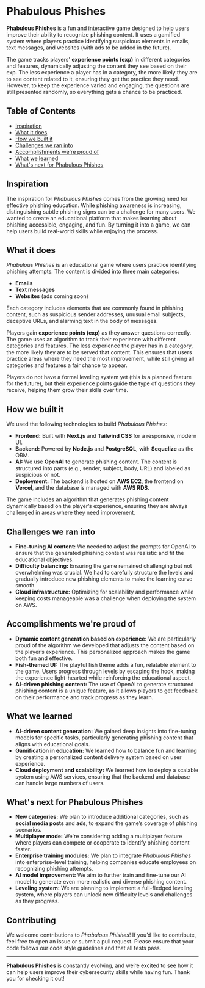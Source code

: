 # Phabulous Phishes

**Phabulous Phishes** is a fun and interactive game designed to help users improve their ability to recognize phishing content. It uses a gamified system where players practice identifying suspicious elements in emails, text messages, and websites (with ads to be added in the future). 

The game tracks players' **experience points (exp)** in different categories and features, dynamically adjusting the content they see based on their exp. The less experience a player has in a category, the more likely they are to see content related to it, ensuring they get the practice they need. However, to keep the experience varied and engaging, the questions are still presented randomly, so everything gets a chance to be practiced.

## Table of Contents

- [Inspiration](#inspiration)
- [What it does](#what-it-does)
- [How we built it](#how-we-built-it)
- [Challenges we ran into](#challenges-we-ran-into)
- [Accomplishments we're proud of](#accomplishments-we're-proud-of)
- [What we learned](#what-we-learned)
- [What's next for Phabulous Phishes](#whats-next-for-phabulous-phishes)

## Inspiration

The inspiration for *Phabulous Phishes* comes from the growing need for effective phishing education. While phishing awareness is increasing, distinguishing subtle phishing signs can be a challenge for many users. We wanted to create an educational platform that makes learning about phishing accessible, engaging, and fun. By turning it into a game, we can help users build real-world skills while enjoying the process.

## What it does

*Phabulous Phishes* is an educational game where users practice identifying phishing attempts. The content is divided into three main categories:
- **Emails**
- **Text messages**
- **Websites** (ads coming soon)

Each category includes elements that are commonly found in phishing content, such as suspicious sender addresses, unusual email subjects, deceptive URLs, and alarming text in the body of messages. 

Players gain **experience points (exp)** as they answer questions correctly. The game uses an algorithm to track their experience with different categories and features. The less experience the player has in a category, the more likely they are to be served that content. This ensures that users practice areas where they need the most improvement, while still giving all categories and features a fair chance to appear.

Players do not have a formal leveling system yet (this is a planned feature for the future), but their experience points guide the type of questions they receive, helping them grow their skills over time.

## How we built it

We used the following technologies to build *Phabulous Phishes*:
- **Frontend:** Built with **Next.js** and **Tailwind CSS** for a responsive, modern UI.
- **Backend:** Powered by **Node.js** and **PostgreSQL**, with **Sequelize** as the ORM.
- **AI:** We use **OpenAI** to generate phishing content. The content is structured into parts (e.g., sender, subject, body, URL) and labeled as suspicious or not.
- **Deployment:** The backend is hosted on **AWS EC2**, the frontend on **Vercel**, and the database is managed with **AWS RDS**.

The game includes an algorithm that generates phishing content dynamically based on the player’s experience, ensuring they are always challenged in areas where they need improvement.

## Challenges we ran into

- **Fine-tuning AI content:** We needed to adjust the prompts for OpenAI to ensure that the generated phishing content was realistic and fit the educational objectives.
- **Difficulty balancing:** Ensuring the game remained challenging but not overwhelming was crucial. We had to carefully structure the levels and gradually introduce new phishing elements to make the learning curve smooth.
- **Cloud infrastructure:** Optimizing for scalability and performance while keeping costs manageable was a challenge when deploying the system on AWS.

## Accomplishments we're proud of

- **Dynamic content generation based on experience:** We are particularly proud of the algorithm we developed that adjusts the content based on the player’s experience. This personalized approach makes the game both fun and effective.
- **Fish-themed UI:** The playful fish theme adds a fun, relatable element to the game. Users progress through levels by escaping the hook, making the experience light-hearted while reinforcing the educational aspect.
- **AI-driven phishing content:** The use of OpenAI to generate structured phishing content is a unique feature, as it allows players to get feedback on their performance and track progress as they learn.

## What we learned

- **AI-driven content generation:** We gained deep insights into fine-tuning models for specific tasks, particularly generating phishing content that aligns with educational goals.
- **Gamification in education:** We learned how to balance fun and learning by creating a personalized content delivery system based on user experience.
- **Cloud deployment and scalability:** We learned how to deploy a scalable system using AWS services, ensuring that the backend and database can handle large numbers of users.

## What's next for Phabulous Phishes

- **New categories:** We plan to introduce additional categories, such as **social media posts** and **ads**, to expand the game’s coverage of phishing scenarios.
- **Multiplayer mode:** We're considering adding a multiplayer feature where players can compete or cooperate to identify phishing content faster.
- **Enterprise training modules:** We plan to integrate *Phabulous Phishes* into enterprise-level training, helping companies educate employees on recognizing phishing attempts.
- **AI model improvement:** We aim to further train and fine-tune our AI model to generate even more realistic and diverse phishing content.
- **Leveling system:** We are planning to implement a full-fledged leveling system, where players can unlock new difficulty levels and challenges as they progress.

## Contributing

We welcome contributions to *Phabulous Phishes*! If you’d like to contribute, feel free to open an issue or submit a pull request. Please ensure that your code follows our code style guidelines and that all tests pass.

---

**Phabulous Phishes** is constantly evolving, and we’re excited to see how it can help users improve their cybersecurity skills while having fun. Thank you for checking it out!
